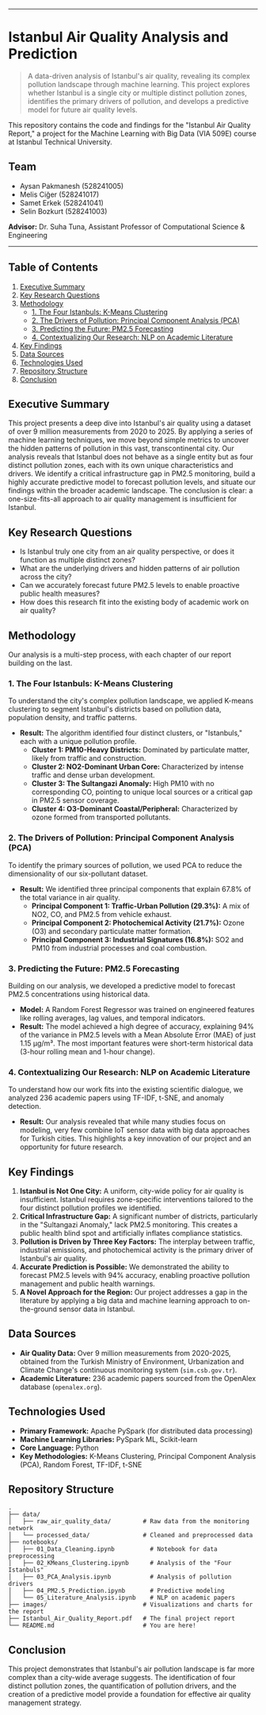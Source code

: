 

***

# Istanbul Air Quality Analysis and Prediction

> A data-driven analysis of Istanbul's air quality, revealing its complex pollution landscape through machine learning. This project explores whether Istanbul is a single city or multiple distinct pollution zones, identifies the primary drivers of pollution, and develops a predictive model for future air quality levels.

This repository contains the code and findings for the "Istanbul Air Quality Report," a project for the Machine Learning with Big Data (VIA 509E) course at Istanbul Technical University.

## Team

*   Aysan Pakmanesh (528241005)
*   Melis Ciğer (528241017)
*   Samet Erkek (528241041)
*   Selin Bozkurt (528241003)

**Advisor:** Dr. Suha Tuna, Assistant Professor of Computational Science & Engineering

***

## Table of Contents

1.  [Executive Summary](#executive-summary)
2.  [Key Research Questions](#key-research-questions)
3.  [Methodology](#methodology)
    *   [1. The Four Istanbuls: K-Means Clustering](#1-the-four-istanbuls-k-means-clustering)
    *   [2. The Drivers of Pollution: Principal Component Analysis (PCA)](#2-the-drivers-of-pollution-principal-component-analysis-pca)
    *   [3. Predicting the Future: PM2.5 Forecasting](#3-predicting-the-future-pm25-forecasting)
    *   [4. Contextualizing Our Research: NLP on Academic Literature](#4-contextualizing-our-research-nlp-on-academic-literature)
4.  [Key Findings](#key-findings)
5.  [Data Sources](#data-sources)
6.  [Technologies Used](#technologies-used)
7.  [Repository Structure](#repository-structure)
8.  [Conclusion](#conclusion)

## Executive Summary

This project presents a deep dive into Istanbul's air quality using a dataset of over 9 million measurements from 2020 to 2025. By applying a series of machine learning techniques, we move beyond simple metrics to uncover the hidden patterns of pollution in this vast, transcontinental city. Our analysis reveals that Istanbul does not behave as a single entity but as four distinct pollution zones, each with its own unique characteristics and drivers. We identify a critical infrastructure gap in PM2.5 monitoring, build a highly accurate predictive model to forecast pollution levels, and situate our findings within the broader academic landscape. The conclusion is clear: a one-size-fits-all approach to air quality management is insufficient for Istanbul.

## Key Research Questions

*   Is Istanbul truly one city from an air quality perspective, or does it function as multiple distinct zones?
*   What are the underlying drivers and hidden patterns of air pollution across the city?
*   Can we accurately forecast future PM2.5 levels to enable proactive public health measures?
*   How does this research fit into the existing body of academic work on air quality?

## Methodology

Our analysis is a multi-step process, with each chapter of our report building on the last.

### 1. The Four Istanbuls: K-Means Clustering

To understand the city's complex pollution landscape, we applied K-means clustering to segment Istanbul's districts based on pollution data, population density, and traffic patterns.

*   **Result:** The algorithm identified four distinct clusters, or "Istanbuls," each with a unique pollution profile.
    *   **Cluster 1: PM10-Heavy Districts:** Dominated by particulate matter, likely from traffic and construction.
    *   **Cluster 2: NO2-Dominant Urban Core:** Characterized by intense traffic and dense urban development.
    *   **Cluster 3: The Sultangazi Anomaly:** High PM10 with no corresponding CO, pointing to unique local sources or a critical gap in PM2.5 sensor coverage.
    *   **Cluster 4: O3-Dominant Coastal/Peripheral:** Characterized by ozone formed from transported pollutants.

### 2. The Drivers of Pollution: Principal Component Analysis (PCA)

To identify the primary sources of pollution, we used PCA to reduce the dimensionality of our six-pollutant dataset.

*   **Result:** We identified three principal components that explain 67.8% of the total variance in air quality.
    *   **Principal Component 1: Traffic-Urban Pollution (29.3%):** A mix of NO2, CO, and PM2.5 from vehicle exhaust.
    *   **Principal Component 2: Photochemical Activity (21.7%):** Ozone (O3) and secondary particulate matter formation.
    *   **Principal Component 3: Industrial Signatures (16.8%):** SO2 and PM10 from industrial processes and coal combustion.

### 3. Predicting the Future: PM2.5 Forecasting

Building on our analysis, we developed a predictive model to forecast PM2.5 concentrations using historical data.

*   **Model:** A Random Forest Regressor was trained on engineered features like rolling averages, lag values, and temporal indicators.
*   **Result:** The model achieved a high degree of accuracy, explaining 94% of the variance in PM2.5 levels with a Mean Absolute Error (MAE) of just 1.15 µg/m³. The most important features were short-term historical data (3-hour rolling mean and 1-hour change).

### 4. Contextualizing Our Research: NLP on Academic Literature

To understand how our work fits into the existing scientific dialogue, we analyzed 236 academic papers using TF-IDF, t-SNE, and anomaly detection.

*   **Result:** Our analysis revealed that while many studies focus on modeling, very few combine IoT sensor data with big data approaches for Turkish cities. This highlights a key innovation of our project and an opportunity for future research.

## Key Findings

1.  **Istanbul is Not One City:** A uniform, city-wide policy for air quality is insufficient. Istanbul requires zone-specific interventions tailored to the four distinct pollution profiles we identified.
2.  **Critical Infrastructure Gap:** A significant number of districts, particularly in the "Sultangazi Anomaly," lack PM2.5 monitoring. This creates a public health blind spot and artificially inflates compliance statistics.
3.  **Pollution is Driven by Three Key Factors:** The interplay between traffic, industrial emissions, and photochemical activity is the primary driver of Istanbul's air quality.
4.  **Accurate Prediction is Possible:** We demonstrated the ability to forecast PM2.5 levels with 94% accuracy, enabling proactive pollution management and public health warnings.
5.  **A Novel Approach for the Region:** Our project addresses a gap in the literature by applying a big data and machine learning approach to on-the-ground sensor data in Istanbul.

## Data Sources

*   **Air Quality Data:** Over 9 million measurements from 2020-2025, obtained from the Turkish Ministry of Environment, Urbanization and Climate Change's continuous monitoring system (`sim.csb.gov.tr`).
*   **Academic Literature:** 236 academic papers sourced from the OpenAlex database (`openalex.org`).

## Technologies Used

*   **Primary Framework:** Apache PySpark (for distributed data processing)
*   **Machine Learning Libraries:** PySpark ML, Scikit-learn
*   **Core Language:** Python
*   **Key Methodologies:** K-Means Clustering, Principal Component Analysis (PCA), Random Forest, TF-IDF, t-SNE

## Repository Structure

```
.
├── data/
│   ├── raw_air_quality_data/         # Raw data from the monitoring network
│   └── processed_data/               # Cleaned and preprocessed data
├── notebooks/
│   ├── 01_Data_Cleaning.ipynb          # Notebook for data preprocessing
│   ├── 02_KMeans_Clustering.ipynb      # Analysis of the "Four Istanbuls"
│   ├── 03_PCA_Analysis.ipynb           # Analysis of pollution drivers
│   ├── 04_PM2.5_Prediction.ipynb       # Predictive modeling
│   └── 05_Literature_Analysis.ipynb    # NLP on academic papers
├── images/                           # Visualizations and charts for the report
├── Istanbul_Air_Quality_Report.pdf   # The final project report
└── README.md                         # You are here!
```

## Conclusion

This project demonstrates that Istanbul's air pollution landscape is far more complex than a city-wide average suggests. The identification of four distinct pollution zones, the quantification of pollution drivers, and the creation of a predictive model provide a foundation for effective air quality management strategy.
